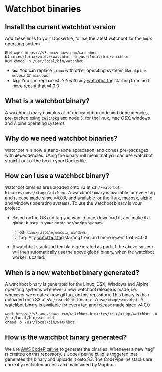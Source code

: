 # Watchbot binaries

## Install the current watchbot version
Add these lines to your Dockerfile, to use the latest watchbot for the linux operating system.

```
RUN wget https://s3.amazonaws.com/watchbot-binaries/linux/v4.9.0/watchbot -O /usr/local/bin/watchbot
RUN chmod +x /usr/local/bin/watchbot
```
* **os**: You can replace `linux` with other operating systems like `alpine`, `macosx` or, `windows`
* **tag**: You can replace `v4.9.0`  with any [watchbot tag](https://github.com/mapbox/ecs-watchbot/releases) starting from and more recent that v4.0.0

## What is a watchbot binary?
A watchbot binary contains all of the watchbot code and dependencies,  pre-packed using [`zeit/pkg`](https://github.com/zeit/pkg/) and node 8, for the linux, mac OSX, windows and Alpine operating systems.

## Why do we need watchbot binaries?

Watchbot 4 is now a stand-alone application, and comes pre-packaged with dependencies. Using the binary will mean that you can use watchbot straight out of the box in your Dockerfile.

## How can I use a watchbot binary?
Watchbot binaries are uploaded onto S3 at `s3://watchbot-binaries/<os>/<tag>/watchbot`. A watchbot binary is available for every tag and release made since v4.0.0, and available for the linux, macosx, alpine and windows operating systems. To use the watchbot binary in your project: 
* Based on the OS and tag you want to use, download it, and make it a global binary in your container/script/system.
  * os: `linux`, `alpine`, `macosx`, `windows`
  * tag: Any [watchbot tag](https://github.com/mapbox/ecs-watchbot/releases) starting from and more recent that v4.0.0

* A watchbot stack and template generated as part of the above system will then automatically use the above global binary, when the watchbot worker is called.

## When is a new watchbot binary generated?

A watchbot binary is generated for the Linux, OSX, Windows and Alpine operating systems whenever a new watchbot release is made, i.e. whenever we create a new git tag, on this repository. This binary is then uploaded onto S3 at `s3://watchbot-binaries/<os>/<tag>/watchbot`. A watchbot binary is available for every tag and release made since v4.0.0

```
wget https://s3.amazonaws.com/watchbot-binaries/<os>/<tag>/watchbot -O /usr/local/bin/watchbot
chmod +x /usr/local/bin/watchbot
```

## How is the watchbot binary generated?

We use [AWS CodePipeline](https://docs.aws.amazon.com/codepipeline/latest/userguide/welcome.html) to generate the binaries. Whenever a new "tag" is created on this repository, a CodePipeline build is triggered that generates the binary and uploads it onto S3. The CodePipeline stacks are currently restricted access and maintained by Mapbox.